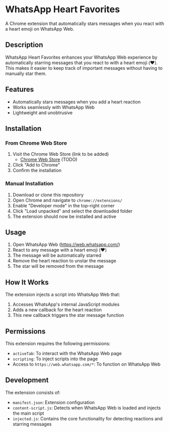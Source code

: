 # WhatsApp Heart Favorites
<!-- ✅ -->

A Chrome extension that automatically stars messages when you react with a heart emoji on WhatsApp Web.

## Description
<!-- ✅ -->

WhatsApp Heart Favorites enhances your WhatsApp Web experience by automatically starring messages that you react to with a heart emoji (❤️). This makes it easier to keep track of important messages without having to manually star them.

## Features
<!-- ✅ -->

- Automatically stars messages when you add a heart reaction
- Works seamlessly with WhatsApp Web
- Lightweight and unobtrusive

## Installation

### From Chrome Web Store

1. Visit the Chrome Web Store (link to be added)
    - [Chrome Web Store](https://chrome.google.com/webstore/detail/whatsapp-heart-favorites/your-extension-id) (TODO)
2. Click "Add to Chrome"
3. Confirm the installation

### Manual Installation
<!-- ✅ -->

1. Download or clone this repository
2. Open Chrome and navigate to `chrome://extensions/`
3. Enable "Developer mode" in the top-right corner
4. Click "Load unpacked" and select the downloaded folder
5. The extension should now be installed and active

## Usage
<!-- ✅ -->

1. Open WhatsApp Web (https://web.whatsapp.com/)
2. React to any message with a heart emoji (❤️)
3. The message will be automatically starred
4. Remove the heart reaction to unstar the message
5. The star will be removed from the message

## How It Works
<!-- ✅ -->

The extension injects a script into WhatsApp Web that:

1. Accesses WhatsApp's internal JavaScript modules
2. Adds a new callback for the heart reaction
3. This new callback triggers the star message function

## Permissions
<!-- ✅ -->

This extension requires the following permissions:

- `activeTab`: To interact with the WhatsApp Web page
- `scripting`: To inject scripts into the page
- Access to `https://web.whatsapp.com/*`: To function on WhatsApp Web

## Development
<!-- ✅ -->

The extension consists of:

- `manifest.json`: Extension configuration
- `content-script.js`: Detects when WhatsApp Web is loaded and injects the main script
- `injected.js`: Contains the core functionality for detecting reactions and starring messages
